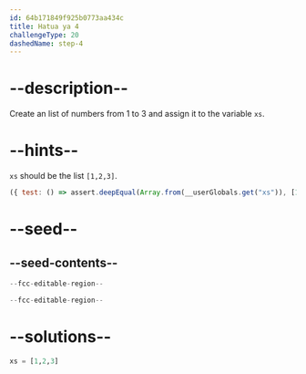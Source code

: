 ```yaml
---
id: 64b171849f925b0773aa434c
title: Hatua ya 4
challengeType: 20
dashedName: step-4
---
```


# --description--

Create an list of numbers from 1 to 3 and assign it to the variable `xs`.

# --hints--

`xs` should be the list `[1,2,3]`.

```js
({ test: () => assert.deepEqual(Array.from(__userGlobals.get("xs")), [1,2,3])})
```

# --seed--

## --seed-contents--

```py
--fcc-editable-region--

--fcc-editable-region--
```

# --solutions--

```py
xs = [1,2,3]
```
